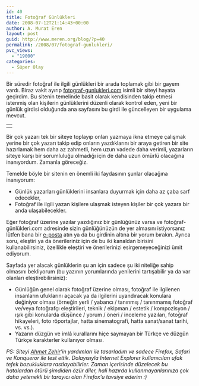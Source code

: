```yaml
---
id: 40
title: Fotoğraf Günlükleri
date: 2008-07-12T21:14:43+00:00
author: A. Murat Eren
layout: post
guid: http://www.meren.org/blog/?p=40
permalink: /2008/07/fotograf-gunlukleri/
pvc_views:
  - "19000"
categories:
  - Süper Olay
---
```

Bir süredir fotoğraf ile ilgili günlükleri bir arada toplamak gibi bir gayem vardı. Biraz vakit ayırıp [fotograf-gunlukleri.com](http://fotograf-gunlukleri.com) isimli bir siteyi hayata geçirdim. Bu sitenin temelinde basit olarak kendisinden takip etmesi istenmiş olan kişilerin günlüklerini düzenli olarak kontrol eden, yeni bir günlük girdisi olduğunda ana sayfasını bu girdi ile güncelleyen bir uygulama mevcut.

<table width="100%" border="0">
  <tr>
    <td align="center">
      <img src="http://lh3.ggpht.com/_x7Afx6WcB1c/SU8vXbquyzI/AAAAAAAAEvk/3Y7wYnT9usU/s800/fotogunlukleri.jpg" alt="" />
    </td>
  </tr>
</table>

Bir çok yazarı tek bir siteye toplayıp onları yazmaya ikna etmeye çalışmak yerine bir çok yazarı takip edip onların yazdıklarını bir araya getiren bir site hazırlamak hem daha az zahmetli, hem uzun vadede daha verimli, yazarların siteye karşı bir sorumluluğu olmadığı için de daha uzun ömürlü olacağına inanıyordum. Zamanla göreceğiz.

Temelde böyle bir sitenin en önemli iki faydasının şunlar olacağına inanıyorum:

  * Günlük yazarları günlüklerini insanlara duyurmak için daha az çaba sarf edecekler,
  * Fotoğraf ile ilgili yazan kişilere ulaşmak isteyen kişiler bir çok yazara bir anda ulaşabilecekler.

Eğer fotoğraf üzerine yazılar yazdığınız bir günlüğünüz varsa ve fotoğraf-günlükleri.com adresinde sizin günlüğünüzün de yer almasını istiyorsanız lütfen bana bir [e-posta](# "a.murat.eren at gmail.com") atın ya da bu girdinin altına bir yorum bırakın. Ayrıca soru, eleştiri ya da önerileriniz için de bu iki kanaldan birisini kullanabilirsiniz, özellikle eleştiri ve önerilerinizi esirgemeyeceğinizi ümit ediyorum.

Sayfada yer alacak günlüklerin şu an için sadece şu iki niteliğe sahip olmasını bekliyorum (bu yazının yorumlarında yenilerini tartışabilir ya da var olanları eleştirebilirsiniz):

  * Günlüğün genel olarak fotoğraf üzerine olması, fotoğraf ile ilgilenen insanların ufuklarını açacak ya da ilgilerini uyandıracak konulara değiniyor olması (örneğin yerli / yabancı / tanınmış / tanınmamış fotoğraf ve/veya fotoğrafçı eleştirileri, teknik / ekipman / estetik / kompozisyon / ışık gibi konularda düşünce / yorum / öneri / inceleme yazıları, fotoğraf hikayeleri, foto röportajlar, hatta sinematografi, hatta sanat/sanat tarihi, vs. vs.).
  * Yazarın düzgün ve imlâ kurallarını hiçe saymayan bir Türkçe ve düzgün Türkçe karakterler kullanıyor olması.

_PS: Siteyi [Ahmet Zehir](http://www.ahmetzehir.com/)&#8216;in yardımları ile tasarladım ve sadece Firefox, Safari ve Konqueror ile test ettik. Dolayısıyla Internet Explorer kullanıcıları ufak tefek bozukluklara rastlayabilirler. Zaman içerisinde düzelecek bu hatalardan ötürü şimdiden özür diler, hali hazırda kullanmayanlarınıza çok daha yetenekli bir tarayıcı olan Firefox&#8217;u tavsiye ederim :)_